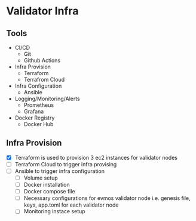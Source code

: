 # Validator Infra[]()

## Tools

- CI/CD
    - Git
    - Github Actions
- Infra Provision
    - Terraform
    - Terrafrom Cloud
- Infra Configuration
    - Ansible
- Logging/Monitoring/Alerts
    - Prometheus
    - Grafana
- Docker Registry
    - Docker Hub

## Infra Provision

- [x] Terraform is used to provision 3 ec2 instances for validator nodes
- [ ] Terraform Cloud to trigger infra provising
- [ ] Ansible to trigger infra configuration
    - [ ] Volume setup
    - [ ] Docker installation
    - [ ] Docker compose file
    - [ ] Necessary configurations for evmos validator node i.e. genesis file, keys, app.toml for each validator node
    - [ ] Monitoring instace setup
